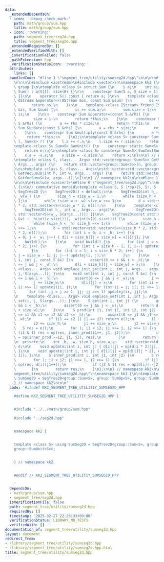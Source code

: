 ```yaml
---
data:
  _extendedDependsOn:
  - icon: ':heavy_check_mark:'
    path: math/group/sum.hpp
    title: math/group/sum.hpp
  - icon: ':warning:'
    path: segment_tree/seg2d.hpp
    title: segment_tree/seg2d.hpp
  _extendedRequiredBy: []
  _extendedVerifiedWith: []
  _isVerificationFailed: false
  _pathExtension: hpp
  _verificationStatusIcon: ':warning:'
  attributes:
    links: []
  bundledCode: "#line 1 \"segment_tree/utility/sumseg2d.hpp\"\n\n\n\n#line 1 \"math/group/sum.hpp\"\
    \n\n\n\n#include <iostream>\n#include <vector>\n\nnamespace kk2 {\n\nnamespace\
    \ group {\n\ntemplate <class S> struct Sum {\n    S a;\n    int size;\n\n    constexpr\
    \ Sum() : a(S{}), size(0) {}\n\n    constexpr Sum(S a, S size = 1) : a(a), size(size)\
    \ {}\n\n    operator S() const { return a; }\n\n    template <class OStream> friend\
    \ OStream &operator<<(OStream &os, const Sum &sum) {\n        os << sum.a;\n \
    \       return os;\n    }\n\n    template <class IStream> friend IStream &operator>>(IStream\
    \ &is, Sum &sum) {\n        is >> sum.a;\n        sum.size = 1;\n        return\
    \ is;\n    }\n\n    constexpr Sum &operator=(const S &rhs) {\n        a = rhs;\n\
    \        size = 1;\n        return *this;\n    }\n\n    constexpr Sum &add(const\
    \ S &rhs) {\n        a += rhs * size;\n        return *this;\n    }\n\n    constexpr\
    \ Sum &update(const S &rhs) {\n        a = rhs * size;\n        return *this;\n\
    \    }\n\n    constexpr Sum &multiply(const S &rhs) {\n        a *= rhs;\n   \
    \     return *this;\n    }\n};\n\ntemplate <class S> constexpr Sum<S> SumOp(Sum<S>\
    \ l, Sum<S> r) {\n    l.a += r.a;\n    l.size += r.size;\n    return l;\n}\n\n\
    template <class S> Sum<S> SumUnit() {\n    constexpr static Sum<S> e = Sum<S>();\n\
    \    return e;\n}\n\ntemplate <class S> constexpr Sum<S> SumInv(Sum<S> x) {\n\
    \    x.a = -x.a;\n    x.size = -x.size;\n    return x;\n}\n\n} // namespace group\n\
    \ntemplate <class S, class... Args> std::vector<group::Sum<S>> GetVecSum(int n,\
    \ Args... args) {\n    return std::vector<group::Sum<S>>(n, group::Sum<S>(args...));\n\
    }\n\ntemplate <class S, class... Args>\nstd::vector<std::vector<group::Sum<S>>>\
    \ GetVecSum2D(int h, int w, Args... args) {\n    return std::vector<std::vector<group::Sum<S>>>(h,\
    \ GetVecSum<S>(w, args...));\n}\n\n} // namespace kk2\n\n\n#line 1 \"segment_tree/seg2d.hpp\"\
    \n\n\n\n#include <cassert>\n#line 6 \"segment_tree/seg2d.hpp\"\n\nnamespace kk2\
    \ {\n\n// commutative monoid\ntemplate <class S, S (*op)(S, S), S (*e)()> struct\
    \ SegTree2D {\n    SegTree2D() = default;\n\n    SegTree2D(int h_, int w_) : _h(h_),\
    \ _w(w_) {\n        size_h = size_w = 1;\n        while (size_h < _h) size_h <<=\
    \ 1;\n        while (size_w < _w) size_w <<= 1;\n        d = std::vector<std::vector<S>>(size_h\
    \ * 2, std::vector<S>(size_w * 2, e()));\n    }\n\n    template <class... Args>\n\
    \    SegTree2D(int h_, int w_, Args... args)\n        : SegTree2D(std::vector<std::vector<S>>(h_,\
    \ std::vector<S>(w_, S(args...)))) {}\n\n    SegTree2D(const std::vector<std::vector<S>>\
    \ &v) : _h(int(v.size())), _w(int(v[0].size())) {\n        size_h = size_w = 1;\n\
    \        while (size_h < _h) size_h <<= 1;\n        while (size_w < _w) size_w\
    \ <<= 1;\n        d = std::vector<std::vector<S>>(size_h * 2, std::vector<S>(size_w\
    \ * 2, e()));\n        for (int i = 0; i < _h; i++) {\n            for (int j\
    \ = 0; j < _w; j++) { d[i + size_h][j + size_w] = v[i][j]; }\n        }\n    \
    \    build();\n    }\n\n    void build() {\n        for (int j = size_w; j < size_w\
    \ * 2; j++) {\n            for (int i = size_h - 1; i; i--) updatei(i, j);\n \
    \       }\n        for (int i = 1; i < size_h * 2; i++) {\n            for (int\
    \ j = size_w - 1; j; j--) updatej(i, j);\n        }\n    }\n\n    void init_set(int\
    \ i, int j, const S &x) {\n        assert(0 <= i && i < _h);\n        assert(0\
    \ <= j && j < _w);\n        d[i + size_h][j + size_w] = x;\n    }\n\n    template\
    \ <class... Args> void emplace_init_set(int i, int j, Args... args) { init_set(i,\
    \ j, S(args...)); }\n\n    void set(int i, int j, const S &x) {\n        assert(0\
    \ <= i && i < _h);\n        assert(0 <= j && j < _w);\n        i += size_h;\n\
    \        j += size_w;\n        d[i][j] = x;\n        for (int ii = i >> 1; ii;\
    \ ii >>= 1) updatei(ii, j);\n        for (int ii = i; ii; ii >>= 1) {\n      \
    \      for (int jj = j >> 1; jj; jj >>= 1) updatej(ii, jj);\n        }\n    }\n\
    \n    template <class... Args> void emplace_set(int i, int j, Args... args) {\
    \ set(i, j, S(args...)); }\n\n    S get(int i, int j) {\n        assert(0 <= i\
    \ && i < _h);\n        assert(0 <= j && j < _w);\n        return d[i + size_h][j\
    \ + size_w];\n    }\n\n    S prod(int i1, int j1, int i2, int j2) {\n        assert(0\
    \ <= i1 && i1 <= i2 && i2 <= _h);\n        assert(0 <= j1 && j1 <= j2 && j2 <=\
    \ _w);\n        if (i1 == i2 || j1 == j2) return e();\n        i1 += size_h;\n\
    \        i2 += size_h;\n        j1 += size_w;\n        j2 += size_w;\n\n     \
    \   S res = e();\n        for (; i1 < i2; i1 >>= 1, i2 >>= 1) {\n            if\
    \ (i1 & 1) res = op(res, inner_prod(i1++, j1, j2));\n            if (i2 & 1) res\
    \ = op(inner_prod(--i2, j1, j2), res);\n        }\n        return res;\n    }\n\
    \n  private:\n    int _h, _w, size_h, size_w;\n    std::vector<std::vector<S>>\
    \ d;\n\n    void updatei(int i, int j) { d[i][j] = op(d[i * 2][j], d[i * 2 + 1][j]);\
    \ }\n\n    void updatej(int i, int j) { d[i][j] = op(d[i][j * 2], d[i][j * 2 +\
    \ 1]); }\n\n    S inner_prod(int i, int j1, int j2) {\n        S res = e();\n\
    \        for (; j1 < j2; j1 >>= 1, j2 >>= 1) {\n            if (j1 & 1) res =\
    \ op(res, d[i][j1++]);\n            if (j2 & 1) res = op(d[i][--j2], res);\n \
    \       }\n        return res;\n    }\n};\n\n} // namespace kk2\n\n\n#line 6 \"\
    segment_tree/utility/sumseg2d.hpp\"\n\nnamespace kk2 {\n\ntemplate <class S> using\
    \ SumSeg2D = SegTree2D<group::Sum<S>, group::SumOp<S>, group::SumUnit<S>>;\n\n\
    } // namespace kk2\n\n\n"
  code: '#ifndef KK2_SEGMENT_TREE_UTILITIY_SUMSEG2D_HPP

    #define KK2_SEGMENT_TREE_UTILITIY_SUMSEG2D_HPP 1


    #include "../../math/group/sum.hpp"

    #include "../seg2d.hpp"


    namespace kk2 {


    template <class S> using SumSeg2D = SegTree2D<group::Sum<S>, group::SumOp<S>,
    group::SumUnit<S>>;


    } // namespace kk2


    #endif // KK2_SEGMENT_TREE_UTILITIY_SUMSEG2D_HPP

    '
  dependsOn:
  - math/group/sum.hpp
  - segment_tree/seg2d.hpp
  isVerificationFile: false
  path: segment_tree/utility/sumseg2d.hpp
  requiredBy: []
  timestamp: '2025-02-27 22:28:33+09:00'
  verificationStatus: LIBRARY_NO_TESTS
  verifiedWith: []
documentation_of: segment_tree/utility/sumseg2d.hpp
layout: document
redirect_from:
- /library/segment_tree/utility/sumseg2d.hpp
- /library/segment_tree/utility/sumseg2d.hpp.html
title: segment_tree/utility/sumseg2d.hpp
---
```

